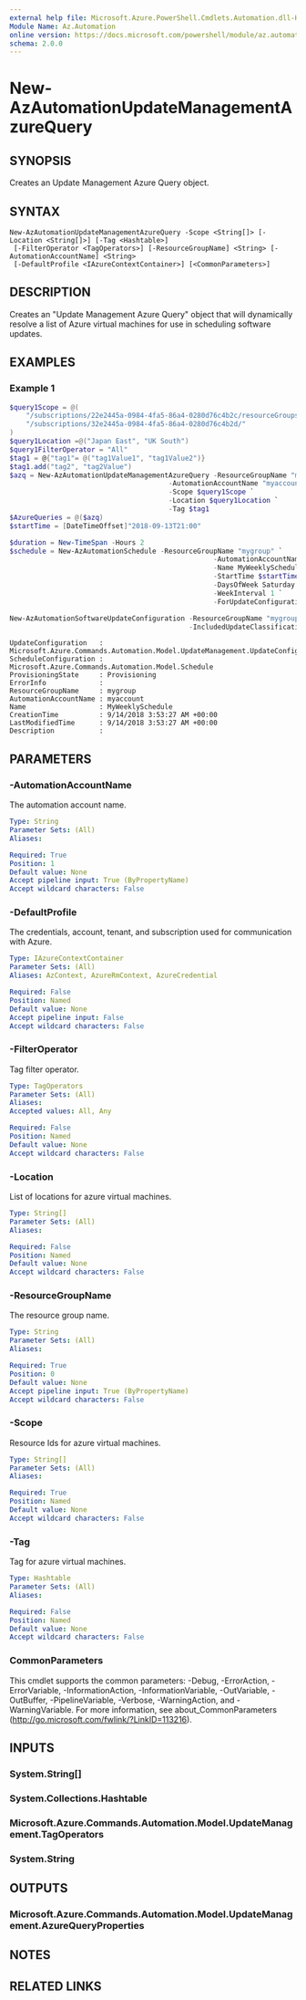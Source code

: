 ```yaml
---
external help file: Microsoft.Azure.PowerShell.Cmdlets.Automation.dll-Help.xml
Module Name: Az.Automation
online version: https://docs.microsoft.com/powershell/module/az.automation/new-azautomationupdatemanagementazurequery
schema: 2.0.0
---
```


# New-AzAutomationUpdateManagementAzureQuery

## SYNOPSIS
Creates an Update Management Azure Query object.

## SYNTAX

```
New-AzAutomationUpdateManagementAzureQuery -Scope <String[]> [-Location <String[]>] [-Tag <Hashtable>]
 [-FilterOperator <TagOperators>] [-ResourceGroupName] <String> [-AutomationAccountName] <String>
 [-DefaultProfile <IAzureContextContainer>] [<CommonParameters>]
```

## DESCRIPTION
Creates an "Update Management Azure Query" object that will dynamically resolve a list of Azure virtual machines for use in scheduling software updates.

## EXAMPLES

### Example 1
```powershell
$query1Scope = @(
    "/subscriptions/22e2445a-0984-4fa5-86a4-0280d76c4b2c/resourceGroups/resourceGroupName",
    "/subscriptions/32e2445a-0984-4fa5-86a4-0280d76c4b2d/"
)
$query1Location =@("Japan East", "UK South")
$query1FilterOperator = "All"
$tag1 = @{"tag1"= @("tag1Value1", "tag1Value2")}
$tag1.add("tag2", "tag2Value")
$azq = New-AzAutomationUpdateManagementAzureQuery -ResourceGroupName "mygroup" `
                                       -AutomationAccountName "myaccount" `
                                       -Scope $query1Scope `
                                       -Location $query1Location `
                                       -Tag $tag1
$AzureQueries = @($azq)
$startTime = [DateTimeOffset]"2018-09-13T21:00"

$duration = New-TimeSpan -Hours 2
$schedule = New-AzAutomationSchedule -ResourceGroupName "mygroup" `
                                                  -AutomationAccountName "myaccount" `
                                                  -Name MyWeeklySchedule `
                                                  -StartTime $startTime `
                                                  -DaysOfWeek Saturday `
                                                  -WeekInterval 1 `
                                                  -ForUpdateConfiguration

New-AzAutomationSoftwareUpdateConfiguration -ResourceGroupName "mygroup" -AutomationAccountName "myaccount" -Schedule $schedule -Windows -AzureQuery $AzureQueries `
                                            -IncludedUpdateClassification Critical -Duration $duration
```
```output
UpdateConfiguration   : Microsoft.Azure.Commands.Automation.Model.UpdateManagement.UpdateConfiguration
ScheduleConfiguration : Microsoft.Azure.Commands.Automation.Model.Schedule
ProvisioningState     : Provisioning
ErrorInfo             :
ResourceGroupName     : mygroup
AutomationAccountName : myaccount
Name                  : MyWeeklySchedule
CreationTime          : 9/14/2018 3:53:27 AM +00:00
LastModifiedTime      : 9/14/2018 3:53:27 AM +00:00
Description           :

```

## PARAMETERS

### -AutomationAccountName
The automation account name.

```yaml
Type: String
Parameter Sets: (All)
Aliases:

Required: True
Position: 1
Default value: None
Accept pipeline input: True (ByPropertyName)
Accept wildcard characters: False
```

### -DefaultProfile
The credentials, account, tenant, and subscription used for communication with Azure.

```yaml
Type: IAzureContextContainer
Parameter Sets: (All)
Aliases: AzContext, AzureRmContext, AzureCredential

Required: False
Position: Named
Default value: None
Accept pipeline input: False
Accept wildcard characters: False
```

### -FilterOperator
Tag filter operator.

```yaml
Type: TagOperators
Parameter Sets: (All)
Aliases:
Accepted values: All, Any

Required: False
Position: Named
Default value: None
Accept wildcard characters: False
```

### -Location
List of locations for azure virtual machines.

```yaml
Type: String[]
Parameter Sets: (All)
Aliases:

Required: False
Position: Named
Default value: None
Accept wildcard characters: False
```

### -ResourceGroupName
The resource group name.

```yaml
Type: String
Parameter Sets: (All)
Aliases:

Required: True
Position: 0
Default value: None
Accept pipeline input: True (ByPropertyName)
Accept wildcard characters: False
```

### -Scope
Resource Ids for azure virtual machines.

```yaml
Type: String[]
Parameter Sets: (All)
Aliases:

Required: True
Position: Named
Default value: None
Accept wildcard characters: False
```

### -Tag
Tag for azure virtual machines.

```yaml
Type: Hashtable
Parameter Sets: (All)
Aliases:

Required: False
Position: Named
Default value: None
Accept wildcard characters: False
```

### CommonParameters
This cmdlet supports the common parameters: -Debug, -ErrorAction, -ErrorVariable, -InformationAction, -InformationVariable, -OutVariable, -OutBuffer, -PipelineVariable, -Verbose, -WarningAction, and -WarningVariable.
For more information, see about_CommonParameters (http://go.microsoft.com/fwlink/?LinkID=113216).

## INPUTS

### System.String[]

### System.Collections.Hashtable

### Microsoft.Azure.Commands.Automation.Model.UpdateManagement.TagOperators

### System.String

## OUTPUTS

### Microsoft.Azure.Commands.Automation.Model.UpdateManagement.AzureQueryProperties

## NOTES

## RELATED LINKS
